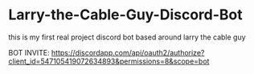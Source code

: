 # Larry-the-Cable-Guy-Discord-Bot
this is my first real project
discord bot based around larry the cable guy

BOT INVITE:
https://discordapp.com/api/oauth2/authorize?client_id=547105419072634893&permissions=8&scope=bot
